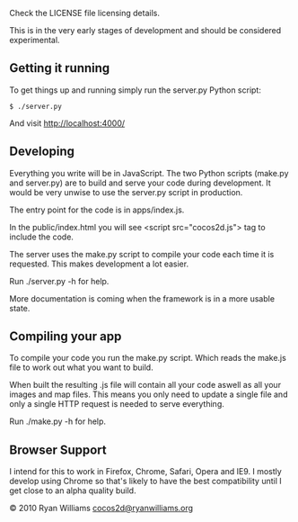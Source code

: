 Check the LICENSE file licensing details.

This is in the very early stages of development and should be considered
experimental.

Getting it running
------------------

To get things up and running simply run the server.py Python script:

    $ ./server.py

And visit <http://localhost:4000/>

Developing
----------

Everything you write will be in JavaScript. The two Python scripts (make.py and
server.py) are to build and serve your code during development. It would be
very unwise to use the server.py script in production.

The entry point for the code is in apps/index.js. 

In the public/index.html you will see &lt;script src="cocos2d.js"&gt; tag to include the code.

The server uses the make.py script to compile your code each time it is
requested. This makes development a lot easier.

Run ./server.py -h for help.

More documentation is coming when the framework is in a more usable state.

Compiling your app
------------------

To compile your code you run the make.py script. Which reads the make.js file
to work out what you want to build.

When built the resulting .js file will contain all your code aswell as all your
images and map files. This means you only need to update a single file and only
a single HTTP request is needed to serve everything.

Run ./make.py -h for help.

Browser Support
---------------

I intend for this to work in Firefox, Chrome, Safari, Opera and IE9. I
mostly develop using Chrome so that's likely to have the best compatibility
until I get close to an alpha quality build.

© 2010 Ryan Williams <cocos2d@ryanwilliams.org>

